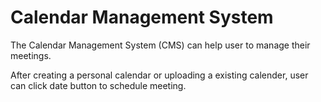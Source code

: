 # Calendar Management System

The Calendar Management System (CMS) can help user to manage their meetings.

After creating a personal calendar or uploading a existing calender, user can click date button to schedule meeting. 

